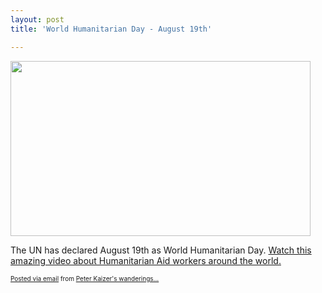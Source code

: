 ```yaml
---
layout: post
title: 'World Humanitarian Day - August 19th'

---
```


<div class='posterous_autopost'><div class="posterous_bookmarklet_entry"> <img src="http://posterous.com/getfile/files.posterous.com/pdkaizer/DfHslecgzGGrBoJresyhaBytFcsgHqiGexweDklcoHmmDGmEcEFmbJinzbna/media_httpochaonlineu_zDEak.jpg.scaled500.jpg" width="480" height="280"/>     <p>The UN has declared August 19th as World Humanitarian Day. <a href="http://ochaonline.un.org/whd/">Watch this amazing video about Humanitarian Aid workers around the world.</a></p> <p></p></div>      <p style="font-size: 10px;">  <a href="http://posterous.com">Posted via email</a>   from <a href="http://random.peterkaizer.com/world-humanitarian-day-august-19th">Peter Kaizer's wanderings...</a>  </p>  </div>

